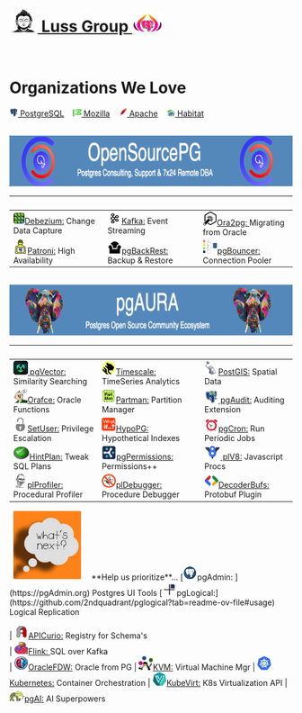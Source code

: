  
# [<img height=40 width=50 src=img/budha.png>&nbsp;Luss Group&nbsp;<img height=33 width=55 src=img/purple-pg-aura.png>](https://lussier.io)

<img height=1 width=1 src=img/spacer.png>

# Organizations We Love
[<img width=15 height=15 src=img/postgres.jpg> PostgreSQL](https://postgresql.org)  &nbsp;&nbsp;  [<img width=15 height=15 src=img/mozilla.png> Mozilla](https://mozilla.org)  &nbsp;&nbsp;  [<img width=15 height=15 src=img/apache.png> Apache](https://apache.org)  &nbsp;&nbsp;  [<img width=15 height=15 src=img/habitat.png> Habitat](https://habitat.org)


<img height=1 width=1 src=img/spacer.png>
<img height=90 width=750 src=img/opensourcepg-banner.png> 

| &nbsp; | &nbsp; | &nbsp; |
| :----- | :----- | :----- | 
| [<img height=20 width=20 src=img/debezium.jpg>Debezium:](https://debezium.io) Change Data Capture | [<img height=20 width=25 src=img/kafka.jpg>Kafka:](https://kafka.apache.org) Event Streaming | [<img height=25 width=25 src=img/ora2pg.png>Ora2pg: ](https://ora2pg.darold.net) Migrating from Oracle
| [<img height=25 width25 src=img/patroni.png>Patroni:](https://github.com/patroni/patroni]) High Availability | [<img height=25 width25 src=img/backrest.png>pgBackRest:](https://pgbackrest.org) Backup & Restore | [<img height=25 width25 src=img/pgbouncer.png>pgBouncer:](https://pgbouncer.org) Connection Pooler 


<img height=1 width=1 src=img/spacer.png>
<img height=90 width=750 src=img/pgaura-banner.png> 

| &nbsp; | &nbsp; | &nbsp; |
| :----- | :----- | :----- | 
| [<img height=25 width25 src=img/vector.png> pgVector:](https://github.com/pgvector/pgvector?tab=readme-ov-file#getting-started) Similarity Searching |  [<img height=25 width25 src=img/timescale.png>Timescale:](https://github.com/timescale/timescaledb?tab=readme-ov-file#create-a-hypertable) TimeSeries Analytics | [<img height=25 width25 src=img/postgis.jpg>PostGIS:](https://postgis.net) Spatial Data 
| [<img height=25 width25 src=img/orafce.png>Orafce:](https://github.com/orafce/orafce/) Oracle Functions | [<img height=25 width25 src=img/partman.png>Partman:](https://github.com/pgpartman/pg_partman) Partition Manager| [<img height=25 width25 src=img/pgaudit.png> pgAudit:](https://pgaudit.org/) Auditing Extension 
| [<img height=25 width25 src=img/setuser.png>SetUser:](https://github.com/pgaudit/set_user?tab=readme-ov-file#postgresql-set_user-extension-module) Privilege Escalation| [<img height=25 width25 src=img/whatif.png>HypoPG:](https://github.com/) Hypothetical Indexes | [<img height=25 width25 src=img/cron.png>pgCron:](https://github.com/citusdata/pg_cron?tab=readme-ov-file#what-is-pg_cron) Run Periodic Jobs
| [<img height=25 width25 src=img/hintplan.png>HintPlan:](https://github.com/ossc-db/pg_hint_plan) Tweak SQL Plans | [<img height=25 width25 src=img/cybertec.png>pgPermissions:](https://github.com/cybertec-postgresql/pg_permissions?tab=readme-ov-file#postgresql-permission-reports-and-checks) Permissions++ | [<img height=25 width25 src=img/v8.png> plV8:](https://plv8.github.io/) Javascript Procs 
| [<img height=25 width25 src=img/jan.png>plProfiler:](https://github.com) Procedural Profiler | [<img height=25 width25 src=img/debugger.png>plDebugger:](https://github.com/EnterpriseDB/pldebugger) Procedure Debugger | [<img height=25 width25 src=img/protobufs.jpg>DecoderBufs:](https://github.com/debezium/postgres-decoderbufs) Protobuf Plugin
 

<img height=1 width=1 src=img/spacer.png>
<img height=125 width=125 src=img/whats-next.png> &nbsp;&nbsp; **Help us prioritize**...
[<img height=25 width=25 src=img/pgadmin4.png>pgAdmin: ](https://pgAdmin.org) Postgres UI Tools
[<img height=25 width25 src=img/pglogical.png>pgLogical:](https://github.com/2ndquadrant/pglogical?tab=readme-ov-file#usage) Logical Replication

| [<img height=25 width=25 src=img/apicurio.png>APICurio:](https://www.apicur.io/registry/) Registry for Schema's  
| [<img height=25 width=25 src=img/flink.jpg>Flink: ](https://flink.apache.org) SQL over Kafka  
| [<img height=25 width25 src=img/oracle_fdw.png>OracleFDW:](https://github.com/laurenz/oracle_fdw?tab=readme-ov-file#foreign-data-wrapper-for-oracle) Oracle from PG 
| [<img height=25 width=25 src=img/kvm.png>KVM:](https://virt-manager.org/) Virtual Machine Mgr 
| [<img height=25 width=25 src=img/k8s.svg>Kubernetes:](https://kubernetes.io) Container Orchestration 
| [<img height=25 width=25 src=img/kubevirt.png>KubeVirt:](https://kubevirt.io) K8s Virtualization API 
| [<img height=25 width25 src=img/pgai.png>pgAI:](https://github.com/timescale/pgai?tab=readme-ov-file#create-a-table-and-run-a-vectorizer) AI Superpowers 
